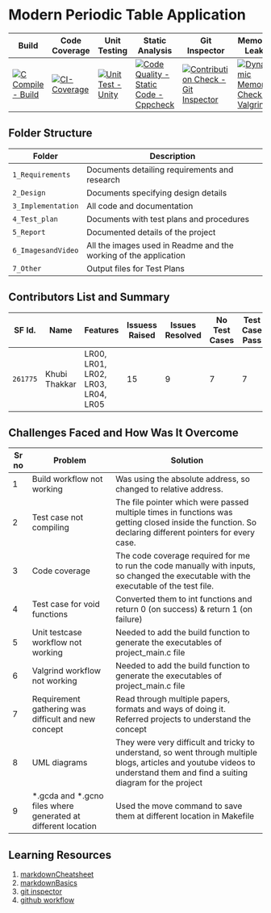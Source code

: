 # Modern Periodic Table Application


Build | Code Coverage | Unit Testing | Static Analysis | Git Inspector | Memory Leak
------|----------|-------|-------- | --- | ---
[![C Compile - Build](https://github.com/KhubiThakkar/Periodic-Table/actions/workflows/build.yml/badge.svg?branch=master)](https://github.com/KhubiThakkar/Periodic-Table/actions/workflows/build.yml) | [![CI-Coverage](https://github.com/KhubiThakkar/Periodic-Table/actions/workflows/coverage.yml/badge.svg?branch=master)](https://github.com/KhubiThakkar/Periodic-Table/actions/workflows/coverage.yml) | [![Unit Test - Unity](https://github.com/KhubiThakkar/Periodic-Table/actions/workflows/unit-test.yml/badge.svg?branch=master)](https://github.com/KhubiThakkar/Periodic-Table/actions/workflows/unit-test.yml) | [![Code Quality - Static Code - Cppcheck](https://github.com/KhubiThakkar/Periodic-Table/actions/workflows/cpp-check.yml/badge.svg?branch=master)](https://github.com/KhubiThakkar/Periodic-Table/actions/workflows/cpp-check.yml) | [![Contribution Check - Git Inspector](https://github.com/KhubiThakkar/Periodic-Table/actions/workflows/gitinspector.yml/badge.svg?branch=master)](https://github.com/KhubiThakkar/Periodic-Table/actions/workflows/gitinspector.yml) | [![Dynamic Memory Check - Valgrind](https://github.com/KhubiThakkar/Periodic-Table/actions/workflows/valgrind.yml/badge.svg?branch=master)](https://github.com/KhubiThakkar/Periodic-Table/actions/workflows/valgrind.yml)


## Folder Structure
Folder             | Description
-------------------| -----------------------------------------
`1_Requirements`   | Documents detailing requirements and research
`2_Design`         | Documents specifying design details
`3_Implementation` | All code and documentation
`4_Test_plan`      | Documents with test plans and procedures
`5_Report`         | Documented details of the project
`6_ImagesandVideo` | All the images used in Readme and the working of the application
`7_Other`          | Output files for Test Plans

## Contributors List and Summary

SF Id. |  Name   |    Features    | Issuess Raised |Issues Resolved|No Test Cases|Test Case Pass
-------|---------|----------------|----------------|---------------|-------------|--------------
`261775` | Khubi Thakkar  | LR00, LR01, LR02, LR03, LR04, LR05   | 15     | 9   |7  |7 

## Challenges Faced and How Was It Overcome

**Sr no** | **Problem** | **Solution**
| ------ | ----- | ------ |
1 | Build workflow not working | Was using the absolute address, so changed to relative address.
2 |Test case not compiling | The file pointer which were passed multiple times in functions was getting closed inside the function. So declaring different pointers for every case.
3 |Code coverage| The code coverage required for me to run the code manually with inputs, so changed the executable with the executable of the test file. 
4 |Test case for void functions| Converted them to int functions and return 0 (on success) & return 1 (on failure)
5 |Unit testcase workflow not working| Needed to add the build function to generate the executables of project_main.c file
6 |Valgrind workflow not working| Needed to add the build function to generate the executables of project_main.c file
7 | Requirement gathering was difficult and new concept | Read through multiple papers, formats and ways of doing it. Referred projects to understand the concept
8 | UML diagrams | They were very difficult and tricky to understand, so went through multiple blogs, articles and youtube videos to understand them and find a suiting diagram for the project
9 | *.gcda and *.gcno files where generated at different location | Used the move command to save them at different location in Makefile


## Learning Resources
1. [markdownCheatsheet](https://github.com/adam-p/markdown-here/wiki/Markdown-Cheatsheet)
2. [markdownBasics](https://guides.github.com/features/mastering-markdown/)
3. [git inspector](https://github.com/ejwa/gitinspector.git)
4. [github workflow](https://docs.github.com/en/actions/learn-github-action)
